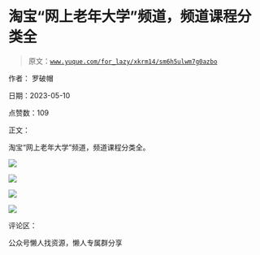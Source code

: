 # 淘宝“网上老年大学”频道，频道课程分类全

> 原文：[`www.yuque.com/for_lazy/xkrm14/sm6h5ulwm7g0azbo`](https://www.yuque.com/for_lazy/xkrm14/sm6h5ulwm7g0azbo)



作者： 罗破帽



日期：2023-05-10



点赞数：109



正文：



淘宝“网上老年大学”频道，频道课程分类全。



![](img/cca65c9aaa1dab81bf3e9e8679f64b2c.png)  

![](img/a10a74ad8a2ae06be1325845cb82a572.png)  

![](img/892820148a1dc7796fe81d2259fad1ec.png)  

![](img/63dd5b6e9e2b2149162619fcdc2656c6.png)



评论区：



公众号懒人找资源，懒人专属群分享


